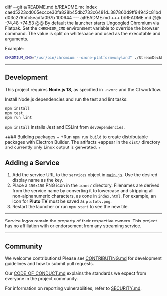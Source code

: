 diff --git a/README.md b/README.md
index caed5223cd005eccce30fa828b45db2733c6481d..387860d9ff94942c81bdd03c276bfc5eadfa097b 100644
--- a/README.md
+++ b/README.md
@@ -74,48 +74,53 @@ By default the launcher starts Ungoogled Chromium via Flatpak. Set the
 `CHROMIUM_CMD` environment variable to override the browser command. The value
 is split on whitespace and used as the executable and arguments.
 
 Example:
 
 ```bash
 CHROMIUM_CMD="/usr/bin/chromium --ozone-platform=wayland" ./StreamDeckLauncher.sh
 ```
 
 ---
 
 ## Development
 
 This project requires **Node.js 18**, as specified in `.nvmrc` and the CI workflow.
 
 Install Node.js dependencies and run the test and lint tasks:
 
 ```bash
 npm install
 npm test
 npm run lint
 ```
 
 `npm install` installs Jest and ESLint from `devDependencies`.
 
+### Building packages
+
+Run `npm run build` to create distributable packages with Electron Builder. The artifacts
+appear in the `dist/` directory and currently only Linux output is generated.
+
 ## Adding a Service
 
 1. Add the service URL to the `services` object in [`main.js`](main.js). Use the
    desired display name as the key.
 2. Place a `150x150` PNG icon in the `icons/` directory. Filenames are derived
    from the service name by converting it to lowercase and stripping all
    non-alphanumeric characters, as done in `index.html`. For example, an icon for
    **Pluto TV** must be saved as `plutotv.png`.
 3. Restart the launcher or run `npm start` to see the new tile.
 
 ---
 
 Service logos remain the property of their respective owners. This project has no affiliation with or endorsement from any streaming service.
 
 ---
 
 ## Community
 
 We welcome contributions! Please see [CONTRIBUTING.md](CONTRIBUTING.md) for development guidelines and how to submit pull requests.
 
 Our [CODE_OF_CONDUCT.md](CODE_OF_CONDUCT.md) explains the standards we expect from everyone in the project community.
 
 For information on reporting vulnerabilities, refer to [SECURITY.md](SECURITY.md).

